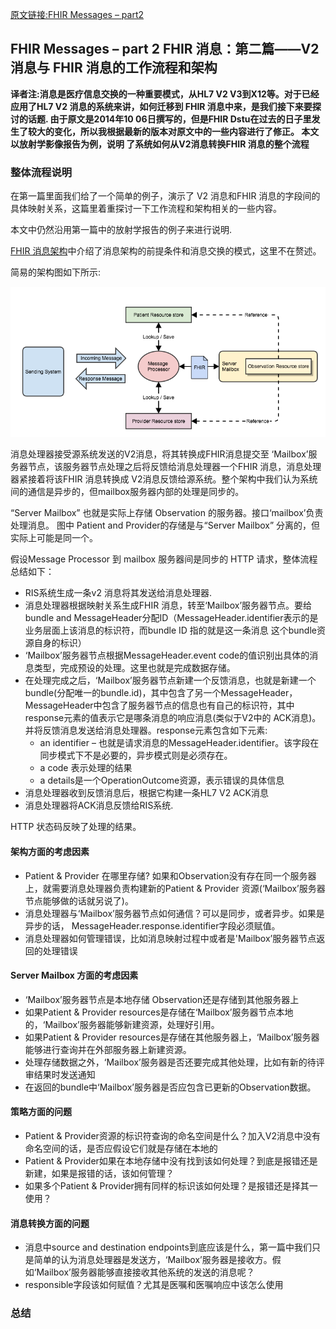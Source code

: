 [原文链接:FHIR Messages – part2](http://fhirblog.com/2014/10/06/fhir-messages-part-2/)
## FHIR Messages – part 2    FHIR 消息：第二篇——V2 消息与 FHIR 消息的工作流程和架构


**译者注:消息是医疗信息交换的一种重要模式，从HL7 V2 V3到X12等。对于已经应用了HL7 V2 消息的系统来讲，如何迁移到 FHIR 消息中来，是我们接下来要探讨的话题.
由于原文是2014年10 06日撰写的，但是FHIR Dstu在过去的日子里发生了较大的变化，所以我根据最新的版本对原文中的一些内容进行了修正。
本文以放射学影像报告为例，说明 了系统如何从V2消息转换FHIR 消息的整个流程**

### 整体流程说明

在第一篇里面我们给了一个简单的例子，演示了 V2 消息和FHIR 消息的字段间的具体映射关系，这篇里着重探讨一下工作流程和架构相关的一些内容。

本文中仍然沿用第一篇中的放射学报告的例子来进行说明.

[FHIR 消息架构](http://hl7-fhir.github.io/messaging.html)中介绍了消息架构的前提条件和消息交换的模式，这里不在赘述。


简易的架构图如下所示:

![](fhir-messages-part-2-message-21.png)

消息处理器接受源系统发送的V2消息，将其转换成FHIR消息提交至 ‘Mailbox’服务器节点，该服务器节点处理之后将反馈给消息处理器一个FHIR 消息，消息处理器紧接着将该FHIR 消息转换成 V2消息反馈给源系统。整个架构中我们认为系统间的通信是异步的，但mailbox服务器内部的处理是同步的。

“Server Mailbox” 也就是实际上存储 Observation 的服务器。接口‘mailbox’负责处理消息。
图中 Patient and Provider的存储是与“Server Mailbox” 分离的，但实际上可能是同一个。

假设Message Processor 到 mailbox 服务器间是同步的 HTTP 请求，整体流程总结如下：

* RIS系统生成一条v2 消息将其发送给消息处理器.
* 消息处理器根据映射关系生成FHIR 消息，转至‘Mailbox’服务器节点。要给bundle and MessageHeader分配ID（MessageHeader.identifier表示的是业务层面上该消息的标识符，而bundle ID 指的就是这一条消息 这个bundle资源自身的标识）
* ‘Mailbox’服务器节点根据MessageHeader.event code的值识别出具体的消息类型，完成预设的处理。这里也就是完成数据存储。
* 在处理完成之后，‘Mailbox’服务器节点新建一个反馈消息，也就是新建一个bundle(分配唯一的bundle.id)，其中包含了另一个MessageHeader，MessageHeader中包含了服务器节点的信息也有自己的标识符，其中response元素的值表示它是哪条消息的响应消息(类似于V2中的 ACK消息)。并将反馈消息发送给消息处理器。response元素包含如下元素:
	* an identifier – 也就是请求消息的MessageHeader.identifier。该字段在同步模式下不是必要的，异步模式则是必须存在。
	* a code 表示处理的结果
	* a details是一个OperationOutcome资源，表示错误的具体信息
* 消息处理器收到反馈消息后，根据它构建一条HL7 V2 ACK消息
* 消息处理器将ACK消息反馈给RIS系统.

 HTTP 状态码反映了处理的结果。

#### 架构方面的考虑因素

* Patient & Provider 在哪里存储? 如果和Observation没有存在同一个服务器上，就需要消息处理器负责构建新的Patient & Provider 资源(‘Mailbox’服务器节点能够做的话就另说了)。
* 消息处理器与‘Mailbox’服务器节点如何通信？可以是同步，或者异步。如果是异步的话， MessageHeader.response.identifier字段必须赋值。
* 消息处理器如何管理错误，比如消息映射过程中或者是'Mailbox’服务器节点返回的处理错误

#### Server  Mailbox 方面的考虑因素

* ‘Mailbox’服务器节点是本地存储 Observation还是存储到其他服务器上
* 如果Patient & Provider resources是存储在‘Mailbox’服务器节点本地的，‘Mailbox’服务器能够新建资源，处理好引用。
* 如果Patient & Provider resources是存储在其他服务器上，‘Mailbox’服务器能够进行查询并在外部服务器上新建资源。
* 处理存储数据之外，‘Mailbox’服务器是否还要完成其他处理，比如有新的待评审结果时发送通知
* 在返回的bundle中‘Mailbox’服务器是否应包含已更新的Observation数据。

#### 策略方面的问题

* Patient & Provider资源的标识符查询的命名空间是什么？加入V2消息中没有命名空间的话，是否应假设它们就是存储在本地的
* Patient & Provider如果在本地存储中没有找到该如何处理？到底是报错还是新建，如果是报错的话，该如何管理？
* 如果多个Patient & Provider拥有同样的标识该如何处理？是报错还是择其一使用？

#### 消息转换方面的问题

* 消息中source and destination endpoints到底应该是什么，第一篇中我们只是简单的认为消息处理器是发送方，‘Mailbox’服务器是接收方。假如‘Mailbox’服务器能够直接接收其他系统的发送的消息呢？
* responsible字段该如何赋值？尤其是医嘱和医嘱响应中该怎么使用



### 总结

